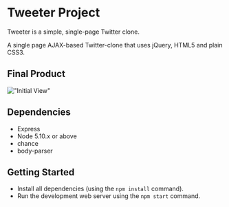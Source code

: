 # Tweeter Project

Tweeter is a simple, single-page Twitter clone.

A single page AJAX-based Twitter-clone that uses jQuery, HTML5 and plain CSS3.

## Final Product

!["Initial View"]()


## Dependencies

- Express
- Node 5.10.x or above
- chance
- body-parser


## Getting Started

- Install all dependencies (using the `npm install` command).
- Run the development web server using the `npm start` command.